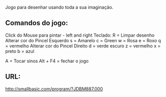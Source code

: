 Jogo para desenhar usando toda a sua imaginação.

## Comandos do jogo:
Click do Mouse para pintar - left and right
Teclado:
R = Limpar desenho
Alterar cor do Pincel Esquerdo
s = Amarelo
c = Green
w = Rosa
e = Roxo
q = vermelho
Alterar cor do Pincel Direito
d = verde escuro
z = vermelho
x = preto
b = azul

A = Tocar sinos
Alt + F4 = fechar o jogo


## URL:

http://smallbasic.com/program/?JDBM887.000